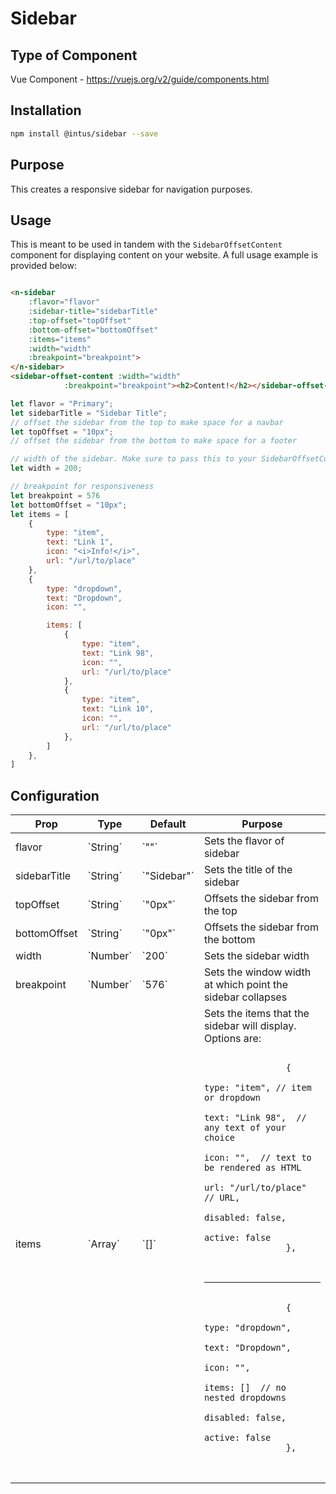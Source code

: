 # Sidebar

## Type of Component

Vue Component - https://vuejs.org/v2/guide/components.html

## Installation

```bash
npm install @intus/sidebar --save
```

## Purpose

This creates a responsive sidebar for navigation purposes.

## Usage

This is meant to be used in tandem with the `SidebarOffsetContent` component for displaying content on your website. A full usage example is provided below:

```html

<n-sidebar
    :flavor="flavor"
    :sidebar-title="sidebarTitle"
    :top-offset="topOffset"
    :bottom-offset="bottomOffset"
    :items="items"
    :width="width"
    :breakpoint="breakpoint">
</n-sidebar>
<sidebar-offset-content :width="width"
            :breakpoint="breakpoint"><h2>Content!</h2></sidebar-offset-content>
```

```javascript
let flavor = "Primary";
let sidebarTitle = "Sidebar Title";
// offset the sidebar from the top to make space for a navbar
let topOffset = "10px";
// offset the sidebar from the bottom to make space for a footer

// width of the sidebar. Make sure to pass this to your SidebarOffsetContent component as well
let width = 200;

// breakpoint for responsiveness
let breakpoint = 576
let bottomOffset = "10px";
let items = [
    {
        type: "item",
        text: "Link 1",
        icon: "<i>Info!</i>",
        url: "/url/to/place"
    },
    {
        type: "dropdown",
        text: "Dropdown",
        icon: "",

        items: [
            {
                type: "item",
                text: "Link 98",
                icon: "",
                url: "/url/to/place"
            },
            {
                type: "item",
                text: "Link 10",
                icon: "",
                url: "/url/to/place"
            },
        ]
    },
]
```

## Configuration

<table>
    <thead>
        <tr>
            <th>Prop</th>
            <th>Type</th>
            <th>Default</th>
            <th>Purpose</th>
        </tr>
    </thead>
    <tbody>
        <tr>
            <td>flavor</td>
            <td>`String`</td>
            <td>`""`</td>
            <td>Sets the flavor of sidebar</td>
        </tr>
        <tr>
            <td>sidebarTitle</td>
            <td>`String`</td>
            <td>`"Sidebar"`</td>
            <td>Sets the title of the sidebar</td>
        </tr>
        <tr>
            <td>topOffset</td>
            <td>`String`</td>
            <td>`"0px"`</td>
            <td>Offsets the sidebar from the top</td>
        </tr>
        <tr>
            <td>bottomOffset</td>
            <td>`String`</td>
            <td>`"0px"`</td>
            <td>Offsets the sidebar from the bottom</td>
        </tr>
        <tr>
            <td>width</td>
            <td>`Number`</td>
            <td>`200`</td>
            <td>Sets the sidebar width</td>
        </tr>
        <tr>
            <td>breakpoint</td>
            <td>`Number`</td>
            <td>`576`</td>
            <td>Sets the window width at which point the sidebar collapses</td>
        </tr>
        <tr>
            <td>items</td>
            <td>`Array`</td>
            <td>`[]`</td>
            <td>Sets the items that the sidebar will display. Options are: <br>
            <pre>
                <code>
                {
                    type: "item", // item or dropdown
                    text: "Link 98",  // any text of your choice
                    icon: "",  // text to be rendered as HTML
                    url: "/url/to/place"  // URL,
                    disabled: false,
                    active: false
                },
                </code>
            </pre>
            <hr>
            <pre>
                <code>
                {
                    type: "dropdown",
                    text: "Dropdown",
                    icon: "",
                    items: []  // no nested dropdowns
                    disabled: false,
                    active: false
                },
                </code>
            </pre>
            </td>
        </tr>
    </tbody>
</table>